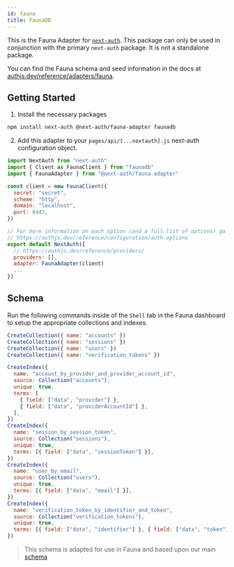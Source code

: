 ```yaml
---
id: fauna
title: FaunaDB
---
```


This is the Fauna Adapter for [`next-auth`](https://authjs.dev). This package can only be used in conjunction with the primary `next-auth` package. It is not a standalone package.

You can find the Fauna schema and seed information in the docs at [authjs.dev/reference/adapters/fauna](https://authjs.dev/reference/adapters/fauna).

## Getting Started

1. Install the necessary packages

```bash npm2yarn
npm install next-auth @next-auth/fauna-adapter faunadb
```

2. Add this adapter to your `pages/api/[...nextauth].js` next-auth configuration object.

```javascript title="pages/api/auth/[...nextauth].js"
import NextAuth from "next-auth"
import { Client as FaunaClient } from "faunadb"
import { FaunaAdapter } from "@next-auth/fauna-adapter"

const client = new FaunaClient({
  secret: "secret",
  scheme: "http",
  domain: "localhost",
  port: 8443,
})

// For more information on each option (and a full list of options) go to
// https://authjs.dev/reference/configuration/auth-options
export default NextAuth({
  // https://authjs.dev/reference/providers/
  providers: [],
  adapter: FaunaAdapter(client)
  ...
})
```

## Schema

Run the following commands inside of the `Shell` tab in the Fauna dashboard to setup the appropriate collections and indexes.

```javascript
CreateCollection({ name: "accounts" })
CreateCollection({ name: "sessions" })
CreateCollection({ name: "users" })
CreateCollection({ name: "verification_tokens" })
```

```javascript
CreateIndex({
  name: "account_by_provider_and_provider_account_id",
  source: Collection("accounts"),
  unique: true,
  terms: [
    { field: ["data", "provider"] },
    { field: ["data", "providerAccountId"] },
  ],
})
CreateIndex({
  name: "session_by_session_token",
  source: Collection("sessions"),
  unique: true,
  terms: [{ field: ["data", "sessionToken"] }],
})
CreateIndex({
  name: "user_by_email",
  source: Collection("users"),
  unique: true,
  terms: [{ field: ["data", "email"] }],
})
CreateIndex({
  name: "verification_token_by_identifier_and_token",
  source: Collection("verification_tokens"),
  unique: true,
  terms: [{ field: ["data", "identifier"] }, { field: ["data", "token"] }],
})
```

> This schema is adapted for use in Fauna and based upon our main [schema](/reference/adapters/models)
